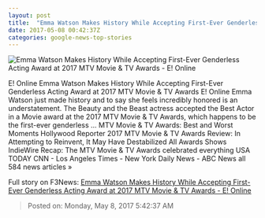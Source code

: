 ```yaml
---
layout: post
title:  "Emma Watson Makes History While Accepting First-Ever Genderless Acting Award at 2017 MTV Movie & TV Awards - E! Online"
date: 2017-05-08 00:42:37Z
categories: google-news-top-stories
---
```


![Emma Watson Makes History While Accepting First-Ever Genderless Acting Award at 2017 MTV Movie & TV Awards - E! Online](http://akns-images.eonline.com/eol_images/Entire_Site/201747/rs_600x600-170507172532-600.Emma-Watson-MTV-Video-Awards.kg.050717.jpg?downsize=450:*&crop=450:350;left,top)

E! Online Emma Watson Makes History While Accepting First-Ever Genderless Acting Award at 2017 MTV Movie & TV Awards E! Online Emma Watson just made history and to say she feels incredibly honored is an understatement. The Beauty and the Beast actress accepted the Best Actor in a Movie award at the 2017 MTV Movie & TV Awards, which happens to be the first-ever genderless ... MTV Movie & TV Awards: Best and Worst Moments Hollywood Reporter 2017 MTV Movie & TV Awards Review: In Attempting to Reinvent, It May Have Destabilized All Awards Shows IndieWire Recap: The MTV Movie & TV Awards celebrated everything USA TODAY CNN - Los Angeles Times - New York Daily News - ABC News all 584 news articles »


Full story on F3News: [Emma Watson Makes History While Accepting First-Ever Genderless Acting Award at 2017 MTV Movie & TV Awards - E! Online](http://www.f3nws.com/n/gvANTE)

> Posted on: Monday, May 8, 2017 5:42:37 AM
